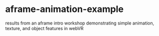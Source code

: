 # aframe-animation-example
results from an aframe intro workshop demonstrating simple animation, texture, and object features in webVR
